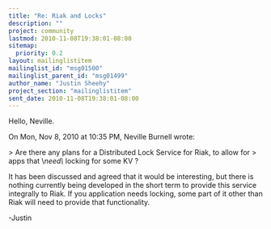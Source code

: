 ```yaml
---
title: "Re: Riak and Locks"
description: ""
project: community
lastmod: 2010-11-08T19:38:01-08:00
sitemap:
  priority: 0.2
layout: mailinglistitem
mailinglist_id: "msg01500"
mailinglist_parent_id: "msg01499"
author_name: "Justin Sheehy"
project_section: "mailinglistitem"
sent_date: 2010-11-08T19:38:01-08:00
---
```



Hello, Neville.

On Mon, Nov 8, 2010 at 10:35 PM, Neville Burnell
 wrote:

&gt; Are there any plans for a Distributed Lock Service for Riak, to allow for
&gt; apps that \\*need\\* locking for some KV ?

It has been discussed and agreed that it would be interesting, but
there is nothing currently being developed in the short term to
provide this service integrally to Riak. If you application needs
locking, some part of it other than Riak will need to provide that
functionality.

-Justin

